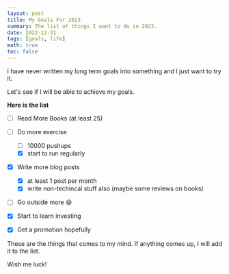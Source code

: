 ```yaml
---
layout: post
title: My Goals For 2023 
summary: The list of things I want to do in 2023.
date: 2022-12-31
tags: [goals, life]
math: true
toc: false
---
```



I have never written my long term goals into something and I just want to try it.

Let's see if I will be able to achieve my goals.

**Here is the list**

- [ ] Read More Books (at least 25)
- [ ] Do more exercise
  - [ ] 10000 pushups
  - [x] start to run regularly
- [x] Write more blog posts
  - [x] at least 1 post per month
  - [x] write non-techincal stuff also (maybe some reviews on books)
- [ ] Go outside more :smile:
- [x] Start to learn investing
- [x] Get a promotion hopefully
  

These are the things that comes to my mind. If anything comes up, I will add it to the list.

Wish me luck!